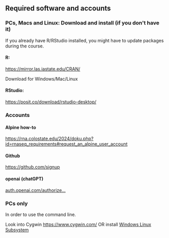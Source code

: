 ## Required software and accounts

### PCs, Macs and Linux: Download and install (if you don't have it)

If you already have R/RStudio installed, you might have to update packages during the course.

#### R:

https://mirror.las.iastate.edu/CRAN/

Download for Windows/Mac/Linux

#### RStudio:

https://posit.co/download/rstudio-desktop/

###  Accounts

#### Alpine how-to

https://rna.colostate.edu/2024/doku.php?id=rnaseq_requirements#request_an_alpine_user_account

#### Github

https://github.com/signup

#### openai (chatGPT)

[auth.openai.com/authorize...](https://auth.openai.com/authorize?audience=https%3A%2F%2Fapi.openai.com%2Fv1&client_id=TdJIcbe16WoTHtN95nyywh5E4yOo6ItG&country_code=US&device_id=5b138221-4da4-4cf8-b1f4-128dd4fb2d51&ext-login-allow-phone=true&ext-oai-did=5b138221-4da4-4cf8-b1f4-128dd4fb2d51&prompt=login&redirect_uri=https%3A%2F%2Fchatgpt.com%2Fapi%2Fauth%2Fcallback%2Fopenai&response_type=code&scope=openid+email+profile+offline_access+model.request+model.read+organization.read+organization.write&screen_hint=signup&state=Qxzf5JdSpuq4euLgjmLi9cTfcD44hV8YpxJAc9lV_gw&flow=treatment)


### PCs only 

In order to use the command line.

Look into Cygwin https://www.cygwin.com/ OR install [Windows Linux Subsystem](https://learn.microsoft.com/en-us/windows/wsl/install)


